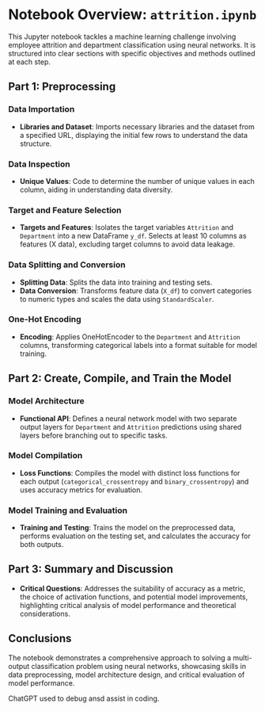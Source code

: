 # Notebook Overview: `attrition.ipynb`

This Jupyter notebook tackles a machine learning challenge involving employee attrition and department classification using neural networks. It is structured into clear sections with specific objectives and methods outlined at each step.

## Part 1: Preprocessing

### Data Importation
- **Libraries and Dataset**: Imports necessary libraries and the dataset from a specified URL, displaying the initial few rows to understand the data structure.

### Data Inspection
- **Unique Values**: Code to determine the number of unique values in each column, aiding in understanding data diversity.

### Target and Feature Selection
- **Targets and Features**: Isolates the target variables `Attrition` and `Department` into a new DataFrame `y_df`. Selects at least 10 columns as features (X data), excluding target columns to avoid data leakage.

### Data Splitting and Conversion
- **Splitting Data**: Splits the data into training and testing sets.
- **Data Conversion**: Transforms feature data (`X_df`) to convert categories to numeric types and scales the data using `StandardScaler`.

### One-Hot Encoding
- **Encoding**: Applies OneHotEncoder to the `Department` and `Attrition` columns, transforming categorical labels into a format suitable for model training.

## Part 2: Create, Compile, and Train the Model

### Model Architecture
- **Functional API**: Defines a neural network model with two separate output layers for `Department` and `Attrition` predictions using shared layers before branching out to specific tasks.

### Model Compilation
- **Loss Functions**: Compiles the model with distinct loss functions for each output (`categorical_crossentropy` and `binary_crossentropy`) and uses accuracy metrics for evaluation.

### Model Training and Evaluation
- **Training and Testing**: Trains the model on the preprocessed data, performs evaluation on the testing set, and calculates the accuracy for both outputs.

## Part 3: Summary and Discussion

- **Critical Questions**: Addresses the suitability of accuracy as a metric, the choice of activation functions, and potential model improvements, highlighting critical analysis of model performance and theoretical considerations.

## Conclusions

The notebook demonstrates a comprehensive approach to solving a multi-output classification problem using neural networks, showcasing skills in data preprocessing, model architecture design, and critical evaluation of model performance.

ChatGPT used to debug ansd assist in coding.
